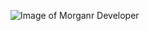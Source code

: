 ![Image of Morganr Developer](https://russellmorgan.carrd.co/assets/images/image01.jpg?v21730218577851)
